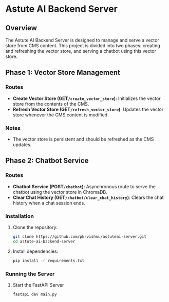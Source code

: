 # Astute AI Backend Server

## Overview

The Astute AI Backend Server is designed to manage and serve a vector store from CMS content. This project is divided into two phases: creating and refreshing the vector store, and serving a chatbot using this vector store.

## Phase 1: Vector Store Management

### Routes

- **Create Vector Store (GET`/create_vector_store`)**: Initializes the vector store from the contents of the CMS.
- **Refresh Vector Store (GET`/refresh_vector_store`)**: Updates the vector store whenever the CMS content is modified.

### Notes

- The vector store is persistent and should be refreshed as the CMS updates.

## Phase 2: Chatbot Service

### Routes

- **Chatbot Service (POST`/chatbot`)**: Asynchronous route to serve the chatbot using the vector store in ChromaDB.
- **Clear Chat History (GET`/chatbot/clear_chat_history`)**: Clears the chat history when a chat session ends.

### Installation

1. Clone the repository:

   ```bash
   git clone https://github.com/pk-vishnu/astuteai-server.git
   cd astute-ai-backend-server
   ```

2. Install dependencies:
   ```bash
   pip install -r requirements.txt
   ```

### Running the Server

1. Start the FastAPI Server
   ```bash
   fastapi dev main.py
   ```
